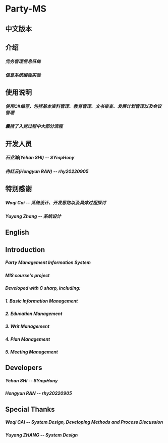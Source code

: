 # Party-MS
## 中文版本
## 介绍
##### 党务管理信息系统
##### 信息系统编程实验

## 使用说明
##### 使用C#编写，包括基本资料管理、教育管理、文书审查、发展计划管理以及会议管理
##### 囊括了入党过程中大部分流程

## 开发人员
##### 石业瀚(Yehan SHI)  --  SYmpHony
##### 冉红云(Hongyun RAN)  --  rhy20220905
## 特别感谢
##### Woqi Cai  --  系统设计、开发思路以及具体过程探讨
##### Yuyang Zhang  --  系统设计

## English
## Introduction
##### Party Management Information System
##### MIS course's project

##### Developed with C sharp, including:
##### 1. Basic Information Management
##### 2. Education Management
##### 3. Writ Management
##### 4. Plan Management
##### 5. Meeting Management

## Developers
##### Yehan SHI  --  SYmpHony
##### Hongyun RAN  --  rhy20220905

## Special Thanks
##### Woqi CAI  --  System Design, Developing Methods and Process Discussion
##### Yuyang ZHANG  --  System Design
